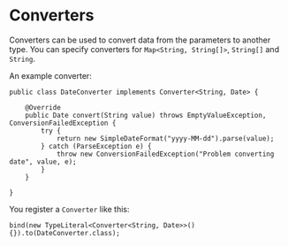 # Converters #

Converters can be used to convert data from the parameters to another type. You can specify converters for `Map<String, String[]>`, `String[]` and `String`.

An example converter:

```
public class DateConverter implements Converter<String, Date> {

	@Override
	public Date convert(String value) throws EmptyValueException, ConversionFailedException {
		try {
			return new SimpleDateFormat("yyyy-MM-dd").parse(value);
		} catch (ParseException e) {
			throw new ConversionFailedException("Problem converting date", value, e);
		}
	}
	
}
```

You register a `Converter` like this:

```
bind(new TypeLiteral<Converter<String, Date>>(){}).to(DateConverter.class);
```